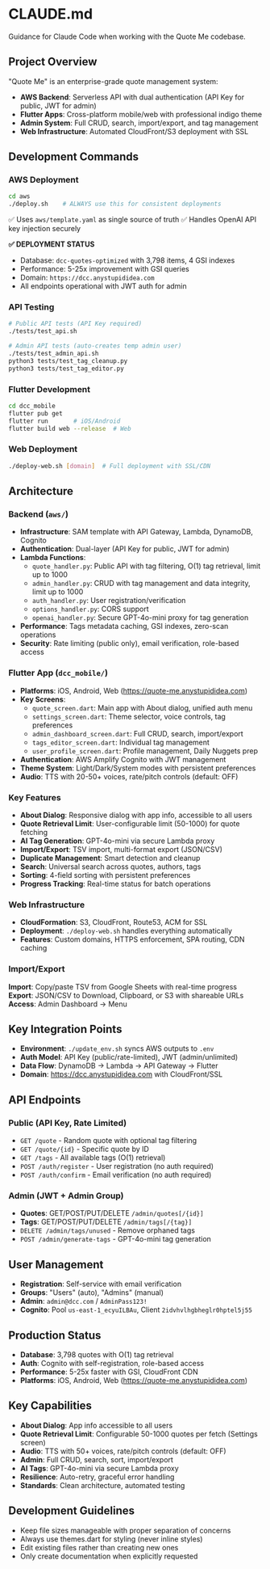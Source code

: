 # CLAUDE.md

Guidance for Claude Code when working with the Quote Me codebase.

## Project Overview

"Quote Me" is an enterprise-grade quote management system:
- **AWS Backend**: Serverless API with dual authentication (API Key for public, JWT for admin)
- **Flutter Apps**: Cross-platform mobile/web with professional indigo theme
- **Admin System**: Full CRUD, search, import/export, and tag management
- **Web Infrastructure**: Automated CloudFront/S3 deployment with SSL

## Development Commands

### AWS Deployment
```bash
cd aws
./deploy.sh    # ALWAYS use this for consistent deployments
```
✅ Uses `aws/template.yaml` as single source of truth
✅ Handles OpenAI API key injection securely

**✅ DEPLOYMENT STATUS**
- Database: `dcc-quotes-optimized` with 3,798 items, 4 GSI indexes
- Performance: 5-25x improvement with GSI queries
- Domain: `https://dcc.anystupididea.com`
- All endpoints operational with JWT auth for admin

### API Testing
```bash
# Public API tests (API Key required)
./tests/test_api.sh

# Admin API tests (auto-creates temp admin user)
./tests/test_admin_api.sh
python3 tests/test_tag_cleanup.py
python3 tests/test_tag_editor.py
```

### Flutter Development
```bash
cd dcc_mobile
flutter pub get
flutter run       # iOS/Android
flutter build web --release  # Web
```

### Web Deployment
```bash
./deploy-web.sh [domain]  # Full deployment with SSL/CDN
```

## Architecture

### Backend (`aws/`)
- **Infrastructure**: SAM template with API Gateway, Lambda, DynamoDB, Cognito
- **Authentication**: Dual-layer (API Key for public, JWT for admin)
- **Lambda Functions**:
  - `quote_handler.py`: Public API with tag filtering, O(1) tag retrieval, limit up to 1000
  - `admin_handler.py`: CRUD with tag management and data integrity, limit up to 1000
  - `auth_handler.py`: User registration/verification
  - `options_handler.py`: CORS support
  - `openai_handler.py`: Secure GPT-4o-mini proxy for tag generation
- **Performance**: Tags metadata caching, GSI indexes, zero-scan operations
- **Security**: Rate limiting (public only), email verification, role-based access


### Flutter App (`dcc_mobile/`)
- **Platforms**: iOS, Android, Web (https://quote-me.anystupididea.com)
- **Key Screens**:
  - `quote_screen.dart`: Main app with About dialog, unified auth menu
  - `settings_screen.dart`: Theme selector, voice controls, tag preferences
  - `admin_dashboard_screen.dart`: Full CRUD, search, import/export
  - `tags_editor_screen.dart`: Individual tag management
  - `user_profile_screen.dart`: Profile management, Daily Nuggets prep
- **Authentication**: AWS Amplify Cognito with JWT management
- **Theme System**: Light/Dark/System modes with persistent preferences
- **Audio**: TTS with 20-50+ voices, rate/pitch controls (default: OFF)
### Key Features
- **About Dialog**: Responsive dialog with app info, accessible to all users
- **Quote Retrieval Limit**: User-configurable limit (50-1000) for quote fetching
- **AI Tag Generation**: GPT-4o-mini via secure Lambda proxy
- **Import/Export**: TSV import, multi-format export (JSON/CSV)
- **Duplicate Management**: Smart detection and cleanup
- **Search**: Universal search across quotes, authors, tags
- **Sorting**: 4-field sorting with persistent preferences
- **Progress Tracking**: Real-time status for batch operations

### Web Infrastructure
- **CloudFormation**: S3, CloudFront, Route53, ACM for SSL
- **Deployment**: `./deploy-web.sh` handles everything automatically
- **Features**: Custom domains, HTTPS enforcement, SPA routing, CDN caching

### Import/Export
**Import**: Copy/paste TSV from Google Sheets with real-time progress
**Export**: JSON/CSV to Download, Clipboard, or S3 with shareable URLs
**Access**: Admin Dashboard → Menu







## Key Integration Points
- **Environment**: `./update_env.sh` syncs AWS outputs to `.env`
- **Auth Model**: API Key (public/rate-limited), JWT (admin/unlimited)
- **Data Flow**: DynamoDB → Lambda → API Gateway → Flutter
- **Domain**: https://dcc.anystupididea.com with CloudFront/SSL

## API Endpoints

### Public (API Key, Rate Limited)
- `GET /quote` - Random quote with optional tag filtering
- `GET /quote/{id}` - Specific quote by ID
- `GET /tags` - All available tags (O(1) retrieval)
- `POST /auth/register` - User registration (no auth required)
- `POST /auth/confirm` - Email verification (no auth required)

### Admin (JWT + Admin Group)
- **Quotes**: GET/POST/PUT/DELETE `/admin/quotes[/{id}]`
- **Tags**: GET/POST/PUT/DELETE `/admin/tags[/{tag}]`
- `DELETE /admin/tags/unused` - Remove orphaned tags
- `POST /admin/generate-tags` - GPT-4o-mini tag generation

## User Management
- **Registration**: Self-service with email verification
- **Groups**: "Users" (auto), "Admins" (manual)
- **Admin**: `admin@dcc.com` / `AdminPass123!`
- **Cognito**: Pool `us-east-1_ecyuILBAu`, Client `2idvhvlhgbheglr0hptel5j55`

## Production Status
- **Database**: 3,798 quotes with O(1) tag retrieval
- **Auth**: Cognito with self-registration, role-based access
- **Performance**: 5-25x faster with GSI, CloudFront CDN
- **Platforms**: iOS, Android, Web (https://quote-me.anystupididea.com)

## Key Capabilities
- **About Dialog**: App info accessible to all users
- **Quote Retrieval Limit**: Configurable 50-1000 quotes per fetch (Settings screen)
- **Audio**: TTS with 50+ voices, rate/pitch controls (default: OFF)
- **Admin**: Full CRUD, search, sort, import/export
- **AI Tags**: GPT-4o-mini via secure Lambda proxy
- **Resilience**: Auto-retry, graceful error handling
- **Standards**: Clean architecture, automated testing

## Development Guidelines
- Keep file sizes manageable with proper separation of concerns
- Always use themes.dart for styling (never inline styles)
- Edit existing files rather than creating new ones
- Only create documentation when explicitly requested